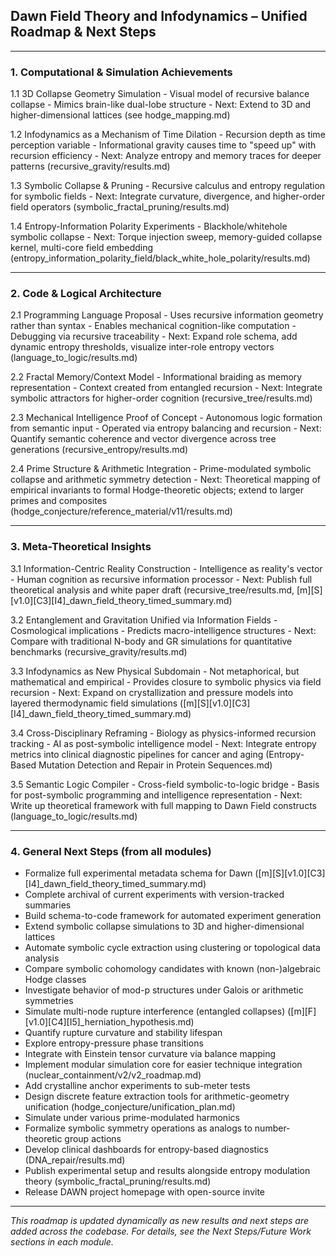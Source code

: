 ## Dawn Field Theory and Infodynamics – Unified Roadmap & Next Steps

---

### 1. Computational & Simulation Achievements

1.1 3D Collapse Geometry Simulation
    - Visual model of recursive balance collapse
    - Mimics brain-like dual-lobe structure
    - Next: Extend to 3D and higher-dimensional lattices (see hodge_mapping.md)

1.2 Infodynamics as a Mechanism of Time Dilation
    - Recursion depth as time perception variable
    - Informational gravity causes time to "speed up" with recursion efficiency
    - Next: Analyze entropy and memory traces for deeper patterns (recursive_gravity/results.md)

1.3 Symbolic Collapse & Pruning
    - Recursive calculus and entropy regulation for symbolic fields
    - Next: Integrate curvature, divergence, and higher-order field operators (symbolic_fractal_pruning/results.md)

1.4 Entropy-Information Polarity Experiments
    - Blackhole/whitehole symbolic collapse
    - Next: Torque injection sweep, memory-guided collapse kernel, multi-core field embedding (entropy_information_polarity_field/black_white_hole_polarity/results.md)

---

### 2. Code & Logical Architecture

2.1 Programming Language Proposal
    - Uses recursive information geometry rather than syntax
    - Enables mechanical cognition-like computation
    - Debugging via recursive traceability
    - Next: Expand role schema, add dynamic entropy thresholds, visualize inter-role entropy vectors (language_to_logic/results.md)

2.2 Fractal Memory/Context Model
    - Informational braiding as memory representation
    - Context created from entangled recursion
    - Next: Integrate symbolic attractors for higher-order cognition (recursive_tree/results.md)

2.3 Mechanical Intelligence Proof of Concept
    - Autonomous logic formation from semantic input
    - Operated via entropy balancing and recursion
    - Next: Quantify semantic coherence and vector divergence across tree generations (recursive_entropy/results.md)

2.4 Prime Structure & Arithmetic Integration
    - Prime-modulated symbolic collapse and arithmetic symmetry detection
    - Next: Theoretical mapping of empirical invariants to formal Hodge-theoretic objects; extend to larger primes and composites (hodge_conjecture/reference_material/v11/results.md)

---

### 3. Meta-Theoretical Insights

3.1 Information-Centric Reality Construction
    - Intelligence as reality's vector
    - Human cognition as recursive information processor
    - Next: Publish full theoretical analysis and white paper draft (recursive_tree/results.md, [m][S][v1.0][C3][I4]_dawn_field_theory_timed_summary.md)

3.2 Entanglement and Gravitation Unified via Information Fields
    - Cosmological implications
    - Predicts macro-intelligence structures
    - Next: Compare with traditional N-body and GR simulations for quantitative benchmarks (recursive_gravity/results.md)

3.3 Infodynamics as New Physical Subdomain
    - Not metaphorical, but mathematical and empirical
    - Provides closure to symbolic physics via field recursion
    - Next: Expand on crystallization and pressure models into layered thermodynamic field simulations ([m][S][v1.0][C3][I4]_dawn_field_theory_timed_summary.md)

3.4 Cross-Disciplinary Reframing
    - Biology as physics-informed recursion tracking
    - AI as post-symbolic intelligence model
    - Next: Integrate entropy metrics into clinical diagnostic pipelines for cancer and aging (Entropy-Based Mutation Detection and Repair in Protein Sequences.md)

3.5 Semantic Logic Compiler
    - Cross-field symbolic-to-logic bridge
    - Basis for post-symbolic programming and intelligence representation
    - Next: Write up theoretical framework with full mapping to Dawn Field constructs (language_to_logic/results.md)

---

### 4. General Next Steps (from all modules)

- Formalize full experimental metadata schema for Dawn ([m][S][v1.0][C3][I4]_dawn_field_theory_timed_summary.md)
- Complete archival of current experiments with version-tracked summaries
- Build schema-to-code framework for automated experiment generation
- Extend symbolic collapse simulations to 3D and higher-dimensional lattices
- Automate symbolic cycle extraction using clustering or topological data analysis
- Compare symbolic cohomology candidates with known (non-)algebraic Hodge classes
- Investigate behavior of mod-p structures under Galois or arithmetic symmetries
- Simulate multi-node rupture interference (entangled collapses) ([m][F][v1.0][C4][I5]_herniation_hypothesis.md)
- Quantify rupture curvature and stability lifespan
- Explore entropy-pressure phase transitions
- Integrate with Einstein tensor curvature via balance mapping
- Implement modular simulation core for easier technique integration (nuclear_containment/v2/v2_roadmap.md)
- Add crystalline anchor experiments to sub-meter tests
- Design discrete feature extraction tools for arithmetic-geometry unification (hodge_conjecture/unification_plan.md)
- Simulate under various prime-modulated harmonics
- Formalize symbolic symmetry operations as analogs to number-theoretic group actions
- Develop clinical dashboards for entropy-based diagnostics (DNA_repair/results.md)
- Publish experimental setup and results alongside entropy modulation theory (symbolic_fractal_pruning/results.md)
- Release DAWN project homepage with open-source invite

---

*This roadmap is updated dynamically as new results and next steps are added across the codebase. For details, see the Next Steps/Future Work sections in each module.*

